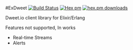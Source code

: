 #ExDweet [![Build Status](https://travis-ci.org/amit-saxena/exdweet.svg?branch=master)](https://travis-ci.org/amit-saxena/exdweet) [![Hex pm](http://img.shields.io/hexpm/v/exdweet.svg?style=flat)](https://hex.pm/packages/exdweet) [![hex.pm downloads](https://img.shields.io/hexpm/dt/exdweet.svg?style=flat)](https://hex.pm/packages/exdweet)

Dweet.io client library for Elixir/Erlang

Features not supported, In works
- Real-time Streams
- Alerts
